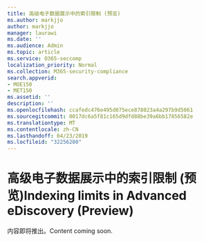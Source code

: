 ```yaml
---
title: 高级电子数据展示中的索引限制 (预览)
ms.author: markjjo
author: markjjo
manager: laurawi
ms.date: ''
ms.audience: Admin
ms.topic: article
ms.service: O365-seccomp
localization_priority: Normal
ms.collection: M365-security-compliance
search.appverid:
- MOE150
- MET150
ms.assetid: ''
description: ''
ms.openlocfilehash: ccafedc476e495d075ece878023a4a297b9d5061
ms.sourcegitcommit: 0017dc6a5f81c165d9dfd88be39a6bb17856582e
ms.translationtype: MT
ms.contentlocale: zh-CN
ms.lasthandoff: 04/23/2019
ms.locfileid: "32256280"
---
```

# <a name="indexing-limits-in-advanced-ediscovery-preview"></a><span data-ttu-id="71fa7-102">高级电子数据展示中的索引限制 (预览)</span><span class="sxs-lookup"><span data-stu-id="71fa7-102">Indexing limits in Advanced eDiscovery (Preview)</span></span>

<span data-ttu-id="71fa7-103">内容即将推出。</span><span class="sxs-lookup"><span data-stu-id="71fa7-103">Content coming soon.</span></span>
